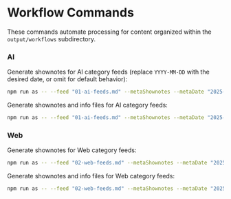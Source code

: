 # Workflow Commands

These commands automate processing for content organized within the `output/workflows` subdirectory.

### AI

Generate shownotes for AI category feeds (replace `YYYY-MM-DD` with the desired date, or omit for default behavior):

```bash
npm run as -- --feed "01-ai-feeds.md" --metaShownotes --metaDate "2025-08-10"
```

Generate shownotes and info files for AI category feeds:

```bash
npm run as -- --feed "01-ai-feeds.md" --metaShownotes --metaDate "2025-08-10" --metaInfo
```

### Web

Generate shownotes for Web category feeds:

```bash
npm run as -- --feed "02-web-feeds.md" --metaShownotes --metaDate "2025-08-10"
```

Generate shownotes and info files for Web category feeds:

```bash
npm run as -- --feed "02-web-feeds.md" --metaShownotes --metaDate "2025-08-10" --metaInfo
```